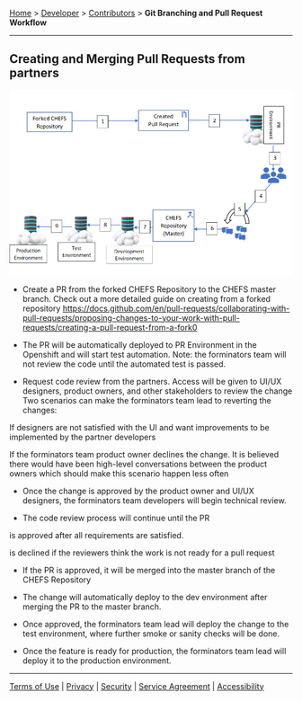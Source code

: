 [Home](index) > [Developer](Developer) > [Contributors](Contributors) > **Git Branching and Pull Request Workflow**
***

<!-- ![image](images/coming-soon.png) -->

## Creating and Merging Pull Requests from partners

![image](images/git-branching.png)

* Create a PR from the forked CHEFS Repository to the CHEFS master branch. Check out a more detailed guide on creating from a forked repository https://docs.github.com/en/pull-requests/collaborating-with-pull-requests/proposing-changes-to-your-work-with-pull-requests/creating-a-pull-request-from-a-fork0

* The PR will be automatically deployed to PR Environment in the Openshift and will start test automation. Note: the forminators team will not review the code until the automated test is passed.

* Request code review from the partners. Access will be given to UI/UX designers, product owners, and other stakeholders to review the change
Two scenarios can make the forminators team lead to reverting the changes:

If designers are not satisfied with the UI and want improvements to be implemented by the partner developers

If the forminators team product owner declines the change. It is believed there would have been high-level conversations between the product owners which should make this scenario happen less often

* Once the change is approved by the product owner and UI/UX designers, the forminators team developers will begin technical review.

* The code review process will continue until the PR

is approved after all requirements are satisfied.

is declined if the reviewers think the work is not ready for a pull request

* If the PR is approved, it will be merged into the master branch of the CHEFS Repository

* The change will automatically deploy to the dev environment after merging the PR to the master branch.

* Once approved, the forminators team lead will deploy the change to the test environment, where further smoke or sanity checks will be done.

* Once the feature is ready for production, the forminators team lead will deploy it to the production environment.

***
[Terms of Use](Terms-of-Use) | [Privacy](Privacy) | [Security](Security) | [Service Agreement](Service-Agreement) | [Accessibility](Accessibility)